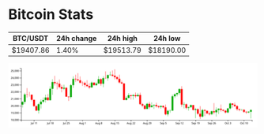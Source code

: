 # Bitcoin Stats

BTC/USDT|24h change|24h high|24h low|
|---|---|---|---|
|$19407.86|1.40%|$19513.79|$18190.00|

<img src="./chart.svg">
